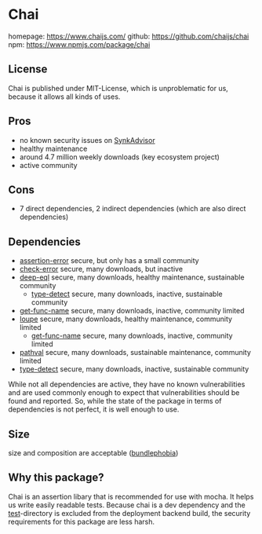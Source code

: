 # Chai

homepage: https://www.chaijs.com/
github: https://github.com/chaijs/chai
npm: https://www.npmjs.com/package/chai

## License
Chai is published under MIT-License, which is unproblematic for us, because it allows all kinds of uses. 

## Pros
* no known security issues on [SynkAdvisor](https://snyk.io/advisor/npm-package/chai)
* healthy maintenance
* around 4.7 million weekly downloads (key ecosystem project)
* active community

## Cons
* 7 direct dependencies, 2 indirect dependencies (which are also direct dependencies)

## Dependencies
* [assertion-error](https://snyk.io/advisor/npm-package/assertion-error) secure, but only has a small community
* [check-error](https://snyk.io/advisor/npm-package/check-error) secure, many downloads, but inactive
* [deep-eql](https://snyk.io/advisor/npm-package/deep-eql) secure, many downloads, healthy maintenance, sustainable community
    * [type-detect](https://snyk.io/advisor/npm-package/type-detect) secure, many downloads, inactive, sustainable community
* [get-func-name](https://snyk.io/advisor/npm-package/get-func-name) secure, many downloads, inactive, community limited
* [loupe](https://snyk.io/advisor/npm-package/loupe) secure, many downloads, healthy maintenance, community limited
  * [get-func-name](https://snyk.io/advisor/npm-package/get-func-name) secure, many downloads, inactive, community limited
* [pathval](https://snyk.io/advisor/npm-package/pathval) secure, many downloads, sustainable maintenance, community limited
* [type-detect](https://snyk.io/advisor/npm-package/type-detect) secure, many downloads, inactive, sustainable community

While not all dependencies are active, they have no known vulnerabilities and are used commonly enough to expect that vulnerabilities should be found and reported.
So, while the state of the package in terms of dependencies is not perfect, it is well enough to use.

## Size
size and composition are acceptable ([bundlephobia](https://bundlephobia.com/package/chai@4.3.6))

## Why this package?
Chai is an assertion libary that is recommended for use with mocha.
It helps us write easily readable tests.
Because chai is a dev dependency and the [test](../../backend/tests)-directory is excluded from the deployment backend build, the security requirements for this package are less harsh.